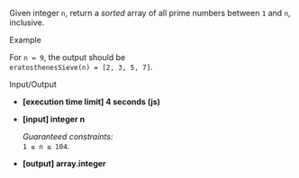 
Given integer  `n`, return a  _sorted_  array of all  prime numbers  between  `1`  and  `n`, inclusive.

Example

For  `n = 9`, the output should be  
`eratosthenesSieve(n) = [2, 3, 5, 7]`.

Input/Output

-   **[execution time limit] 4 seconds (js)**
    
-   **[input] integer n**
    
    _Guaranteed constraints:_  
    `1 ≤ n ≤ 104`.
    
-   **[output] array.integer**